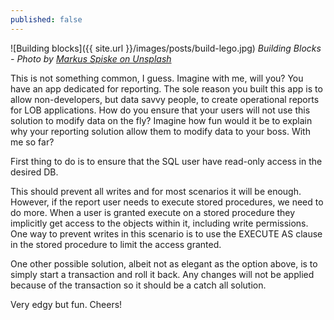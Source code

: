 ```yaml
---
published: false
---
```


![Building blocks]({{ site.url }}/images/posts/build-lego.jpg)
*Building Blocks - Photo by [Markus Spiske on Unsplash](https://unsplash.com/photos/C0koz3G1I4I)*

This is not something common, I guess. Imagine with me, will you? You have an app dedicated for reporting. The sole reason you built this app is to allow non-developers, but data savvy people, to create operational reports for LOB applications. How do you ensure that your users will not use this solution to modify data on the fly? Imagine how fun would it be to explain why your reporting solution allow them to modify data to your boss. With me so far?

First thing to do is to ensure that the SQL user have read-only access in the desired DB.

<script src="https://gist.github.com/jlucaspains/d3304df3874b4d7fd3d653f82343c6e4.js"></script>

This should prevent all writes and for most scenarios it will be enough. However, if the report user needs to execute stored procedures, we need to do more. When a user is granted execute on a stored procedure they implicitly get access to the objects within it, including write permissions. One way to prevent writes in this scenario is to use the EXECUTE AS clause in the stored procedure to limit the access granted.

<script src="https://gist.github.com/jlucaspains/f16e1ac2c07a39898515ff1f2ef9f258.js"></script>

One other possible solution, albeit not as elegant as the option above, is to simply start a transaction and roll it back. Any changes will not be applied because of the transaction so it should be a catch all solution.

<script src="https://gist.github.com/jlucaspains/57b62ca299d287d0d33238ae1e2dd32c.js"></script>

Very edgy but fun. Cheers!